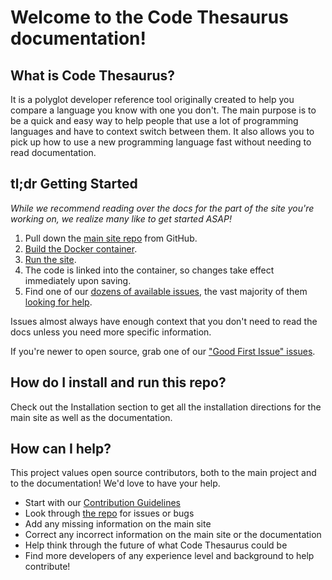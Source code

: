 # Welcome to the Code Thesaurus documentation!

## What is Code Thesaurus?

It is a polyglot developer reference tool originally created to help you compare a language you know with one you don't. The main purpose is to be a quick and easy way to help people that use a lot of programming languages and have to context switch between them. It also allows you to pick up how to use a new programming language fast without needing to read documentation.

## tl;dr Getting Started

_While we recommend reading over the docs for the part of the site you're working on, we realize many like to get started ASAP!_

1. Pull down the [main site repo](https://github.com/codethesaurus/codethesaur.us/) from GitHub.
2. [Build the Docker container](install/install-ct-docker.md).
3. [Run the site](install/install-ct-docker.md).
4. The code is linked into the container, so changes take effect immediately upon saving.
5. Find one of our [dozens of available issues](https://github.com/codethesaurus/codethesaur.us/issues), the vast majority of them [looking for help](https://github.com/codethesaurus/codethesaur.us/issues?q=is%3Aissue+is%3Aopen+label%3A%22help+wanted%22).

Issues almost always have enough context that you don't need to read the docs unless you need more specific information.

If you're newer to open source, grab one of our ["Good First Issue" issues](https://github.com/codethesaurus/codethesaur.us/issues?q=is%3Aissue+is%3Aopen+label%3A%22good+first+issue%22).

## How do I install and run this repo?

Check out the Installation section to get all the installation directions for the main site as well as the documentation.

## How can I help?

This project values open source contributors, both to the main project and to the documentation! We'd love to have your help.

* Start with our [Contribution Guidelines](contributing.md)
* Look through [the repo](https://github.com/codethesaurus/docs/issues/) for issues or bugs
* Add any missing information on the main site
* Correct any incorrect information on the main site or the documentation
* Help think through the future of what Code Thesaurus could be
* Find more developers of any experience level and background to help contribute!
